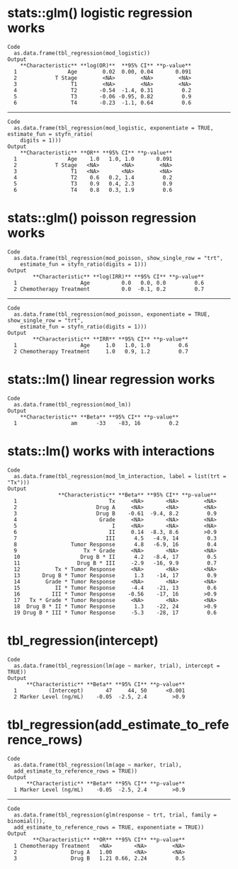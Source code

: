 # stats::glm() logistic regression works

    Code
      as.data.frame(tbl_regression(mod_logistic))
    Output
        **Characteristic** **log(OR)**  **95% CI** **p-value**
      1                Age        0.02  0.00, 0.04       0.091
      2            T Stage        <NA>        <NA>        <NA>
      3                 T1        <NA>        <NA>        <NA>
      4                 T2       -0.54  -1.4, 0.31         0.2
      5                 T3       -0.06 -0.95, 0.82         0.9
      6                 T4       -0.23  -1.1, 0.64         0.6

---

    Code
      as.data.frame(tbl_regression(mod_logistic, exponentiate = TRUE, estimate_fun = styfn_ratio(
        digits = 1)))
    Output
        **Characteristic** **OR** **95% CI** **p-value**
      1                Age    1.0   1.0, 1.0       0.091
      2            T Stage   <NA>       <NA>        <NA>
      3                 T1   <NA>       <NA>        <NA>
      4                 T2    0.6   0.2, 1.4         0.2
      5                 T3    0.9   0.4, 2.3         0.9
      6                 T4    0.8   0.3, 1.9         0.6

# stats::glm() poisson regression works

    Code
      as.data.frame(tbl_regression(mod_poisson, show_single_row = "trt",
        estimate_fun = styfn_ratio(digits = 1)))
    Output
            **Characteristic** **log(IRR)** **95% CI** **p-value**
      1                    Age          0.0   0.0, 0.0         0.6
      2 Chemotherapy Treatment          0.0  -0.1, 0.2         0.7

---

    Code
      as.data.frame(tbl_regression(mod_poisson, exponentiate = TRUE, show_single_row = "trt",
        estimate_fun = styfn_ratio(digits = 1)))
    Output
            **Characteristic** **IRR** **95% CI** **p-value**
      1                    Age     1.0   1.0, 1.0         0.6
      2 Chemotherapy Treatment     1.0   0.9, 1.2         0.7

# stats::lm() linear regression works

    Code
      as.data.frame(tbl_regression(mod_lm))
    Output
        **Characteristic** **Beta** **95% CI** **p-value**
      1                 am      -33    -83, 16         0.2

# stats::lm() works with interactions

    Code
      as.data.frame(tbl_regression(mod_lm_interaction, label = list(trt = "Tx")))
    Output
                    **Characteristic** **Beta** **95% CI** **p-value**
      1                             Tx     <NA>       <NA>        <NA>
      2                         Drug A     <NA>       <NA>        <NA>
      3                         Drug B    -0.61  -9.4, 8.2         0.9
      4                          Grade     <NA>       <NA>        <NA>
      5                              I     <NA>       <NA>        <NA>
      6                             II     0.14  -8.3, 8.6        >0.9
      7                            III      4.5   -4.9, 14         0.3
      8                 Tumor Response      4.8   -6.9, 16         0.4
      9                     Tx * Grade     <NA>       <NA>        <NA>
      10                   Drug B * II      4.2   -8.4, 17         0.5
      11                  Drug B * III     -2.9   -16, 9.9         0.7
      12           Tx * Tumor Response     <NA>       <NA>        <NA>
      13       Drug B * Tumor Response      1.3    -14, 17         0.9
      14        Grade * Tumor Response     <NA>       <NA>        <NA>
      15           II * Tumor Response     -4.4    -21, 13         0.6
      16          III * Tumor Response    -0.56    -17, 16        >0.9
      17   Tx * Grade * Tumor Response     <NA>       <NA>        <NA>
      18  Drug B * II * Tumor Response      1.3    -22, 24        >0.9
      19 Drug B * III * Tumor Response     -5.3    -28, 17         0.6

# tbl_regression(intercept)

    Code
      as.data.frame(tbl_regression(lm(age ~ marker, trial), intercept = TRUE))
    Output
          **Characteristic** **Beta** **95% CI** **p-value**
      1          (Intercept)       47     44, 50      <0.001
      2 Marker Level (ng/mL)    -0.05  -2.5, 2.4        >0.9

# tbl_regression(add_estimate_to_reference_rows)

    Code
      as.data.frame(tbl_regression(lm(age ~ marker, trial),
      add_estimate_to_reference_rows = TRUE))
    Output
          **Characteristic** **Beta** **95% CI** **p-value**
      1 Marker Level (ng/mL)    -0.05  -2.5, 2.4        >0.9

---

    Code
      as.data.frame(tbl_regression(glm(response ~ trt, trial, family = binomial()),
      add_estimate_to_reference_rows = TRUE, exponentiate = TRUE))
    Output
            **Characteristic** **OR** **95% CI** **p-value**
      1 Chemotherapy Treatment   <NA>       <NA>        <NA>
      2                 Drug A   1.00       <NA>        <NA>
      3                 Drug B   1.21 0.66, 2.24         0.5

